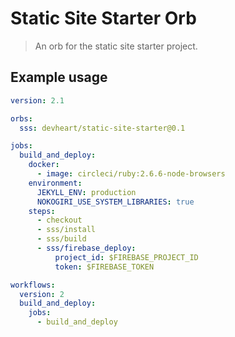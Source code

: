 # Static Site Starter Orb
> An orb for the static site starter project.

## Example usage
```yaml
version: 2.1

orbs:
  sss: devheart/static-site-starter@0.1

jobs:
  build_and_deploy:
    docker:
      - image: circleci/ruby:2.6.6-node-browsers
    environment:
      JEKYLL_ENV: production
      NOKOGIRI_USE_SYSTEM_LIBRARIES: true
    steps:
      - checkout
      - sss/install
      - sss/build
      - sss/firebase_deploy:
          project_id: $FIREBASE_PROJECT_ID
          token: $FIREBASE_TOKEN

workflows:
  version: 2
  build_and_deploy:
    jobs:
      - build_and_deploy
```
